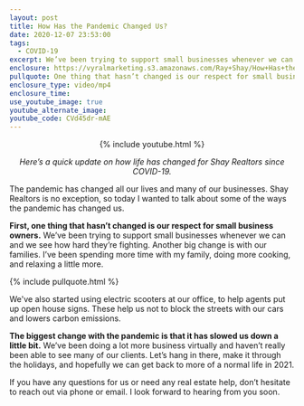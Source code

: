 ```yaml
---
layout: post
title: How Has the Pandemic Changed Us?
date: 2020-12-07 23:53:00
tags:
  - COVID-19
excerpt: We’ve been trying to support small businesses whenever we can.
enclosure: https://vyralmarketing.s3.amazonaws.com/Ray+Shay/How+Has+the+Pandemic+Changed+Us_.mp4
pullquote: One thing that hasn’t changed is our respect for small business owners.
enclosure_type: video/mp4
enclosure_time:
use_youtube_image: true
youtube_alternate_image:
youtube_code: CVd45dr-mAE
---
```


<div><center>{% include youtube.html %}</center></div>

<p style="text-align: center;"><em>Here’s a quick update on how life has changed for Shay Realtors since COVID-19.</em></p>

The pandemic has changed all our lives and many of our businesses. Shay Realtors is no exception, so today I wanted to talk about some of the ways the pandemic has changed us.

**First, one thing that hasn’t changed is our respect for small business owners.** We’ve been trying to support small businesses whenever we can and we see how hard they’re fighting. Another big change is with our families. I’ve been spending more time with my family, doing more cooking, and relaxing a little more.

{% include pullquote.html %}

We've also started using electric scooters at our office, to help agents put up open house signs. These help us not to block the streets with our cars and lowers carbon emissions.

**The biggest change with the pandemic is that it has slowed us down a little bit.** We’ve been doing a lot more business virtually and haven’t really been able to see many of our clients. Let’s hang in there, make it through the holidays, and hopefully we can get back to more of a normal life in 2021.

If you have any questions for us or need any real estate help, don’t hesitate to reach out via phone or email. I look forward to hearing from you soon.